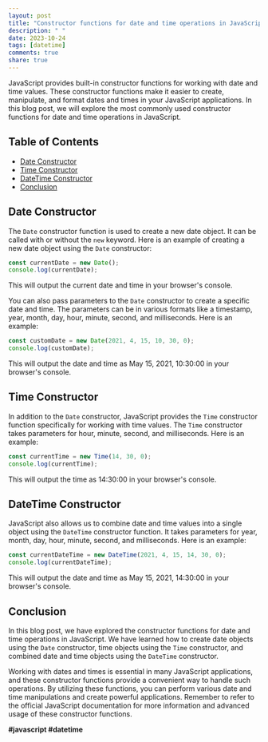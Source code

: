 ```yaml
---
layout: post
title: "Constructor functions for date and time operations in JavaScript"
description: " "
date: 2023-10-24
tags: [datetime]
comments: true
share: true
---
```


JavaScript provides built-in constructor functions for working with date and time values. These constructor functions make it easier to create, manipulate, and format dates and times in your JavaScript applications. In this blog post, we will explore the most commonly used constructor functions for date and time operations in JavaScript.

## Table of Contents
- [Date Constructor](#date-constructor)
- [Time Constructor](#time-constructor)
- [DateTime Constructor](#datetime-constructor)
- [Conclusion](#conclusion)

## Date Constructor

The `Date` constructor function is used to create a new date object. It can be called with or without the `new` keyword. Here is an example of creating a new date object using the `Date` constructor:

```javascript
const currentDate = new Date();
console.log(currentDate);
```

This will output the current date and time in your browser's console.

You can also pass parameters to the `Date` constructor to create a specific date and time. The parameters can be in various formats like a timestamp, year, month, day, hour, minute, second, and milliseconds. Here is an example:

```javascript
const customDate = new Date(2021, 4, 15, 10, 30, 0);
console.log(customDate);
```

This will output the date and time as May 15, 2021, 10:30:00 in your browser's console.

## Time Constructor

In addition to the `Date` constructor, JavaScript provides the `Time` constructor function specifically for working with time values. The `Time` constructor takes parameters for hour, minute, second, and milliseconds. Here is an example:

```javascript
const currentTime = new Time(14, 30, 0);
console.log(currentTime);
```

This will output the time as 14:30:00 in your browser's console.

## DateTime Constructor

JavaScript also allows us to combine date and time values into a single object using the `DateTime` constructor function. It takes parameters for year, month, day, hour, minute, second, and milliseconds. Here is an example:

```javascript
const currentDateTime = new DateTime(2021, 4, 15, 14, 30, 0);
console.log(currentDateTime);
```

This will output the date and time as May 15, 2021, 14:30:00 in your browser's console.

## Conclusion

In this blog post, we have explored the constructor functions for date and time operations in JavaScript. We have learned how to create date objects using the `Date` constructor, time objects using the `Time` constructor, and combined date and time objects using the `DateTime` constructor.

Working with dates and times is essential in many JavaScript applications, and these constructor functions provide a convenient way to handle such operations. By utilizing these functions, you can perform various date and time manipulations and create powerful applications. Remember to refer to the official JavaScript documentation for more information and advanced usage of these constructor functions.

**#javascript #datetime**